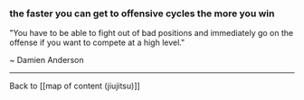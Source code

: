 ### the faster you can get to offensive cycles the more you win

"You have to be able to fight out of bad positions and immediately go on the offense if you want to compete at a high level."

~ Damien Anderson

---

Back to [[map of content (jiujitsu)]]